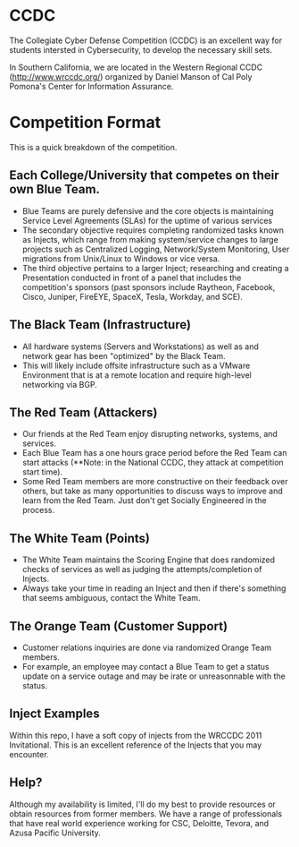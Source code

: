 # CCDC

The Collegiate Cyber Defense Competition (CCDC) is an excellent way for students
intersted in Cybersecurity, to develop the necessary skill sets. 

In Southern California, we are located in the Western Regional CCDC (http://www.wrccdc.org/)
organized by Daniel Manson of Cal Poly Pomona's Center for Information Assurance. 

# Competition Format

This is a quick breakdown of the competition. 

## Each College/University that competes on their own Blue Team. 
- Blue Teams are purely defensive and the core objects is maintaining
Service Level Agreements (SLAs) for the uptime of various services
- The secondary objective requires completing randomized tasks known as
Injects, which range from making system/service changes to large projects
such as Centralized Logging, Network/System Monitoring, User migrations 
from Unix/Linux to Windows or vice versa. 
- The third objective pertains to a larger Inject; researching and 
creating a Presentation conducted in front of a panel that includes 
the competition's sponsors (past sponsors include Raytheon, Facebook, Cisco,
Juniper, FireEYE, SpaceX, Tesla, Workday, and SCE). 

## The Black Team (Infrastructure)
- All hardware systems (Servers and Workstations) as well as and network gear 
has been "optimized" by the Black Team.
- This will likely include offsite infrastructure such as a VMware
Environment that is at a remote location and require high-level networking
via BGP. 

## The Red Team (Attackers)
- Our friends at the Red Team enjoy disrupting networks, systems, and services.
- Each Blue Team has a one hours grace period before the Red Team can start
attacks (**Note: in the National CCDC, they attack at competition start time). 
- Some Red Team members are more constructive on their feedback over others,
but take as many opportunities to discuss ways to improve and learn from the
Red Team. Just don't get Socially Engineered in the process. 

## The White Team (Points)
- The White Team maintains the Scoring Engine that does randomized checks of 
services as well as judging the attempts/completion of Injects. 
- Always take your time in reading an Inject and then if there's something that
seems ambiguous, contact the White Team. 

## The Orange Team (Customer Support)
- Customer relations inquiries are done via randomized Orange Team members.
- For example, an employee may contact a Blue Team to get a status update on a
service outage and may be irate or unreasonnable with the status.

## Inject Examples
Within this repo, I have a soft copy of injects from the WRCCDC 2011 Invitational. This is an excellent reference of the Injects that you may encounter. 

## Help? 
Although my availability is limited, I'll do my best to provide resources or obtain resources from former members. We have a range of professionals that have real world experience working for CSC, Deloitte, Tevora, and Azusa Pacific University. 

